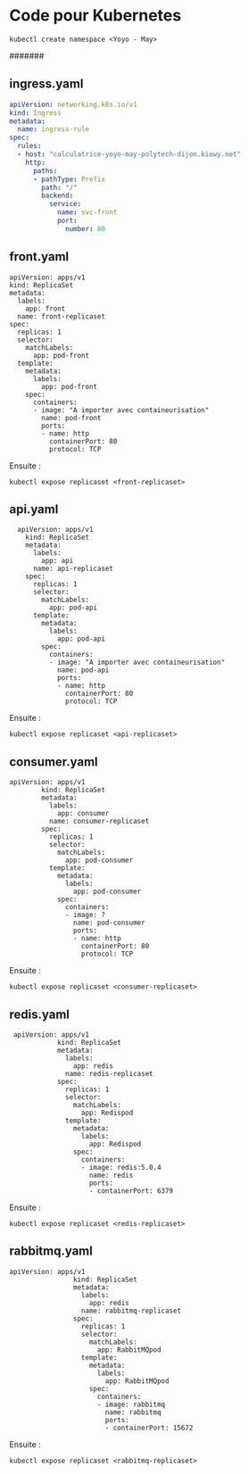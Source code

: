# Code pour Kubernetes

   

    kubectl create namespace <Yoyo - May>

#######

## ingress.yaml

```yaml
apiVersion: networking.k8s.io/v1
kind: Ingress
metadata:
  name: ingress-rule
spec:
  rules:
  - host: "calculatrice-yoyo-may-polytech-dijon.kiowy.net"
    http:
      paths:
      - pathType: Prefix
        path: "/"
        backend:
          service:
            name: svc-front
            port:
              number: 80
```




## front.yaml

    apiVersion: apps/v1
    kind: ReplicaSet
    metadata:
      labels:
        app: front
      name: front-replicaset
    spec:
      replicas: 1
      selector:
        matchLabels:
          app: pod-front
      template:
        metadata:
          labels:
            app: pod-front
        spec:
          containers:
          - image: "A importer avec containeurisation"
            name: pod-front
            ports:
            - name: http
              containerPort: 80
              protocol: TCP
Ensuite :

    kubectl expose replicaset <front-replicaset>



## api.yaml


      apiVersion: apps/v1
        kind: ReplicaSet
        metadata:
          labels:
            app: api
          name: api-replicaset
        spec:
          replicas: 1
          selector:
            matchLabels:
              app: pod-api
          template:
            metadata:
              labels:
                app: pod-api
            spec:
              containers:
              - image: "A importer avec containeurisation"
                name: pod-api
                ports:
                - name: http
                  containerPort: 80
                  protocol: TCP

Ensuite :

    kubectl expose replicaset <api-replicaset>

## consumer.yaml
 

    apiVersion: apps/v1
            kind: ReplicaSet
            metadata:
              labels:
                app: consumer
              name: consumer-replicaset
            spec:
              replicas: 1
              selector:
                matchLabels:
                  app: pod-consumer
              template:
                metadata:
                  labels:
                    app: pod-consumer
                spec:
                  containers:
                  - image: ?
                    name: pod-consumer
                    ports:
                    - name: http
                      containerPort: 80
                      protocol: TCP
Ensuite :

    kubectl expose replicaset <consumer-replicaset>

## redis.yaml

     apiVersion: apps/v1
                kind: ReplicaSet
                metadata:
                  labels:
                    app: redis
                  name: redis-replicaset
                spec:
                  replicas: 1
                  selector:
                    matchLabels:
                      app: Redispod
                  template:
                    metadata:
                      labels:
                        app: Redispod
                    spec:
                      containers:
                      - image: redis:5.0.4
                        name: redis
                        ports:
                        - containerPort: 6379
Ensuite :

    kubectl expose replicaset <redis-replicaset>

## rabbitmq.yaml

    apiVersion: apps/v1
                    kind: ReplicaSet
                    metadata:
                      labels:
                        app: redis
                      name: rabbitmq-replicaset
                    spec:
                      replicas: 1
                      selector:
                        matchLabels:
                          app: RabbitMQpod
                      template:
                        metadata:
                          labels:
                            app: RabbitMQpod
                        spec:
                          containers:
                          - image: rabbitmq
                            name: rabbitmq
                            ports:
                            - containerPort: 15672
Ensuite :

    kubectl expose replicaset <rabbitmq-replicaset>

                          



